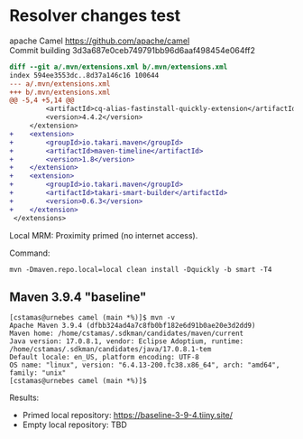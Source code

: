 # Resolver changes test

apache Camel https://github.com/apache/camel  
Commit building 3d3a687e0ceb749791bb96d6aaf498454e064ff2

```diff
diff --git a/.mvn/extensions.xml b/.mvn/extensions.xml
index 594ee3553dc..8d37a146c16 100644
--- a/.mvn/extensions.xml
+++ b/.mvn/extensions.xml
@@ -5,4 +5,14 @@
         <artifactId>cq-alias-fastinstall-quickly-extension</artifactId>
         <version>4.4.2</version>
     </extension>
+    <extension>
+        <groupId>io.takari.maven</groupId>
+        <artifactId>maven-timeline</artifactId>
+        <version>1.8</version>
+    </extension>
+    <extension>
+        <groupId>io.takari.maven</groupId>
+        <artifactId>takari-smart-builder</artifactId>
+        <version>0.6.3</version>
+    </extension>
 </extensions>
```
Local MRM: Proximity primed (no internet access).

Command:
```
mvn -Dmaven.repo.local=local clean install -Dquickly -b smart -T4
```

## Maven 3.9.4 "baseline"

```
[cstamas@urnebes camel (main *%)]$ mvn -v
Apache Maven 3.9.4 (dfbb324ad4a7c8fb0bf182e6d91b0ae20e3d2dd9)
Maven home: /home/cstamas/.sdkman/candidates/maven/current
Java version: 17.0.8.1, vendor: Eclipse Adoptium, runtime: /home/cstamas/.sdkman/candidates/java/17.0.8.1-tem
Default locale: en_US, platform encoding: UTF-8
OS name: "linux", version: "6.4.13-200.fc38.x86_64", arch: "amd64", family: "unix"
[cstamas@urnebes camel (main *%)]$ 
```

Results:
* Primed local repository: https://baseline-3-9-4.tiiny.site/
* Empty local repository: TBD

